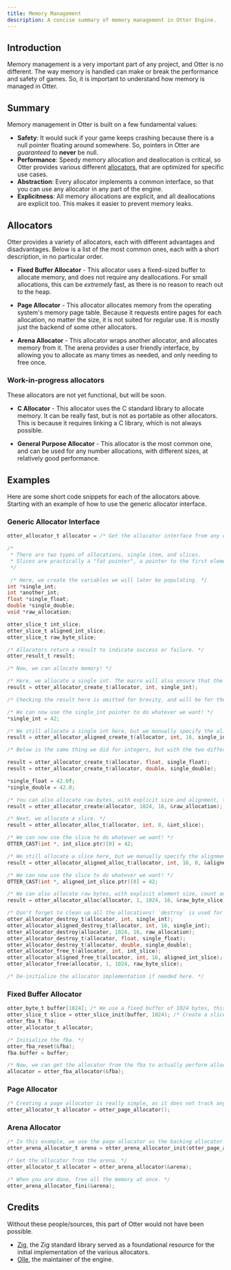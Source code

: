 ```yaml
---
title: Memory Management
description: A concise summary of memory management in Otter Engine.
---
```


## Introduction

Memory management is a very important part of any project, and Otter is no different.
The way memory is handled can make or break the performance and safety of games.
So, it is important to understand how memory is managed in Otter.

## Summary

Memory management in Otter is built on a few fundamental values:

- **Safety**: It would suck if your game keeps crashing because there is a null pointer floating around somewhere. So, pointers in Otter are _guaranteed_ to **never** be null.
- **Performance**: Speedy memory allocation and deallocation is critical,
so Otter provides various different [allocators](#allocators), that are optimized for specific use cases.
- **Abstraction**: Every allocator implements a common interface, so that you can use any allocator in any part of the engine.
- **Explicitness**: All memory allocations are explicit, and all deallocations are explicit too. This makes it easier to prevent memory leaks.

## Allocators

Otter provides a variety of allocators, each with different advantages and disadvantages. Below is a list of the most common ones, each with a short description, in no particular order.

- **Fixed Buffer Allocator** - This allocator uses a fixed-sized buffer to allocate memory, and does not require any deallocations. For small allocations, this can be _extremely_ fast, as there is no reason to reach out to the heap.

- **Page Allocator** - This allocator allocates memory from the operating system's memory page table. Because it requests entire pages for each allocation, no matter the size, it is not suited for regular use. It is mostly just the backend of some other allocators.

- **Arena Allocator** - This allocator wraps another allocator, and allocates memory from it. The arena provides a user friendly interface, by allowing you to allocate as many times as needed, and only needing to free once.

### Work-in-progress allocators

These allocators are not yet functional, but will be soon.

- **C Allocator** - This allocator uses the C standard library to allocate memory. It can be really fast, but is not as portable as other allocators. This is because it requires linking a C library, which is not always possible.

- **General Purpose Allocator** - This allocator is the most common one, and can be used for any number allocations, with different sizes, at relatively good performance.

## Examples

Here are some short code snippets for each of the allocators above. Starting with an example of how to use the generic allocator interface.

### Generic Allocator Interface

```c wrap
otter_allocator_t allocator = /* Get the allocator interface from any of the allocators. */;

/* 
 * There are two types of allocations, single item, and slices.
 * Slices are practically a "fat pointer", a pointer to the first element, and * the total number of elements. Single item pointers just point to a single * * element.
 */

 /* Here, we create the variables we will later be populating. */
int *single_int;
int *another_int;
float *single_float;
double *single_double;
void *raw_allocation;

otter_slice_t int_slice;
otter_slice_t aligned_int_slice;
otter_slice_t raw_byte_slice;

/* Allocators return a result to indicate success or failure. */
otter_result_t result;

/* Now, we can allocate memory! */

/* Here, we allocate a single int. The macro will also ensure that the pointer is naturally aligned. */
result = otter_allocator_create_t(allocator, int, single_int);

/* Checking the result here is omitted for brevity, and will be for the rest of the examples. */

/* We can now use the single_int pointer to do whatever we want! */
*single_int = 42;

/* We still allocate a single int here, but we manually specify the alignment. */
result = otter_allocator_aligned_create_t(allocator, int, 16, single_int);

/* Below is the same thing we did for integers, but with the two different floating point types. The macros that end with `_t` will automatically allocator the right size for you. */

result = otter_allocator_create_t(allocator, float, single_float);
result = otter_allocator_create_t(allocator, double, single_double);

*single_float = 42.0f;
*single_double = 42.0;

/* You can also allocate raw bytes, with explicit size and alignment, this is a bit more dangerous, but can be really useful. */
result = otter_allocator_create(allocator, 1024, 16, &raw_allocation);

/* Next, we allocate a slice. */
result = otter_allocator_alloc_t(allocator, int, 8, &int_slice);

/* We can now use the slice to do whatever we want! */
OTTER_CAST(int *, int_slice.ptr)[0] = 42;

/* We still allocate a slice here, but we manually specify the alignment. */
result = otter_allocator_aligned_alloc_t(allocator, int, 16, 8, &aligned_int_slice);

/* We can now use the slice to do whatever we want! */
OTTER_CAST(int *, aligned_int_slice.ptr)[0] = 42;

/* We can also allocate raw bytes, with explicit element size, count and alignment, this is a bit more dangerous, but can be really useful. */
result = otter_allocator_alloc(allocator, 1, 1024, 16, &raw_byte_slice);

/* Don't forget to clean up all the allocations! `destroy` is used for single items, and `free` is used for slices. */
otter_allocator_destroy_t(allocator, int, single_int);
otter_allocator_aligned_destroy_t(allocator, int, 16, single_int);
otter_allocator_destroy(allocator, 1024, 16, raw_allocation);
otter_allocator_destroy_t(allocator, float, single_float);
otter_allocator_destroy_t(allocator, double, single_double);
otter_allocator_free_t(allocator, int, int_slice);
otter_allocator_aligned_free_t(allocator, int, 16, aligned_int_slice);
otter_allocator_free(allocator, 1, 1024, raw_byte_slice);

/* De-initialize the allocator implementation if needed here. */
```

### Fixed Buffer Allocator

```c wrap
otter_byte_t buffer[1024]; /* We use a fixed buffer of 1024 bytes, this is where all allocations will take place. */
otter_slice_t slice = otter_slice_init(buffer, 1024); /* Create a slice from the buffer. */
otter_fba_t fba;
otter_allocator_t allocator;

/* Initialize the fba. */
otter_fba_reset(&fba);
fba.buffer = buffer;

/* Now, we can get the allocator from the fba to actually perform allocations! */
allocator = otter_fba_allocator(&fba);
```

### Page Allocator

```c wrap
/* Creating a page allocator is really simple, as it does not track any state. */
otter_allocator_t allocator = otter_page_allocator();
```

### Arena Allocator

```c wrap
/* In this example, we use the page allocator as the backing allocator for the arena. */
otter_arena_allocator_t arena = otter_arena_allocator_init(otter_page_allocator());

/* Get the allocator from the arena. */
otter_allocator_t allocator = otter_arena_allocator(&arena);

/* When you are done, free all the memory at once. */
otter_arena_allocator_fini(&arena);
```

## Credits

Without these people/sources, this part of Otter would not have been possible.

- [Zig](https://ziglang.org/), the Zig standard library served as a foundational resource for the initial implementation of the various allocators.
- [Olle](https://github.com/Olle-Lukowski), the maintainer of the engine.
